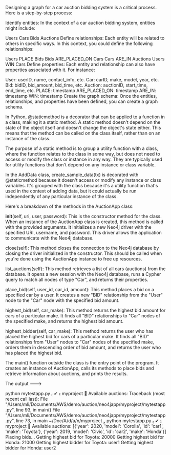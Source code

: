 
Designing a graph for a car auction bidding system is a critical process. Here is a step-by-step process:

Identify entities: In the context of a car auction bidding system, entities might include:

Users
Cars
Bids
Auctions
Define relationships: Each entity will be related to others in specific ways. In this context, you could define the following relationships:

Users PLACE Bids
Bids ARE_PLACED_ON Cars
Cars ARE_IN Auctions
Users WIN Cars
Define properties: Each entity and relationship can also have properties associated with it. For instance:

User: userID, name, contact_info, etc.
Car: carID, make, model, year, etc.
Bid: bidID, bid_amount, bid_time, etc.
Auction: auctionID, start_time, end_time, etc.
PLACE: timestamp
ARE_PLACED_ON: timestamp
ARE_IN: timestamp
WIN: timestamp
Create the graph schema: Once the entities, relationships, and properties have been defined, you can create a graph schema.

In Python, @staticmethod is a decorator that can be applied to a function in a class, making it a static method. A static method doesn't depend on the state of the object itself and doesn't change the object's state either. This means that the method can be called on the class itself, rather than on an instance of the class.

The purpose of a static method is to group a utility function with a class, where the function relates to the class in some way, but does not need to access or modify the class or instance in any way. They are typically used for utility functions that don't depend on any instance or class variable.

In the AddData class, create_sample_data(tx) is decorated with @staticmethod because it doesn't access or modify any instance or class variables. It's grouped with the class because it's a utility function that's used in the context of adding data, but it could actually be run independently of any particular instance of the class.

Here's a breakdown of the methods in the AuctionApp class:

__init__(self, uri, user, password): This is the constructor method for the class. When an instance of the AuctionApp class is created, this method is called with the provided arguments. It initializes a new Neo4j driver with the specified URI, username, and password. This driver allows the application to communicate with the Neo4j database.

close(self): This method closes the connection to the Neo4j database by closing the driver initialized in the constructor. This should be called when you're done using the AuctionApp instance to free up resources.

list_auctions(self): This method retrieves a list of all cars (auctions) from the database. It opens a new session with the Neo4j database, runs a Cypher query to match all nodes of type "Car", and returns their properties.

place_bid(self, user_id, car_id, amount): This method places a bid on a specified car by a user. It creates a new "BID" relationship from the "User" node to the "Car" node with the specified bid amount.

highest_bid(self, car_make): This method returns the highest bid amount for cars of a particular make. It finds all "BID" relationships to "Car" nodes of the specified make, and returns the highest bid amount.

highest_bidder(self, car_make): This method returns the user who has placed the highest bid for cars of a particular make. It finds all "BID" relationships from "User" nodes to "Car" nodes of the specified make, orders them in descending order of bid amount, and returns the user who has placed the highest bid.

The main() function outside the class is the entry point of the program. It creates an instance of AuctionApp, calls its methods to place bids and retrieve information about auctions, and prints the results.

The output --->

python mytestapp.py                                          ✔  myproject  
Available auctions:
Traceback (most recent call last):
  File "/Users/mli/Documents/AWS/demo/auction/neo4japp/myproject/mytestapp.py", line 93, in <module>
    main()
  File "/Users/mli/Documents/AWS/demo/auction/neo4japp/myproject/mytestapp.py", line 73, in main
 ~/Doc/A/d/a/n/myproject  python mytestapp.py                                          ✔  myproject  
Available auctions:
[{'year': 2020, 'model': 'Corolla', 'id': 'car1', 'make': 'Toyota'}, {'year': 2019, 'model': 'Civic', 'id': 'car2', 'make': 'Honda'}]
Placing bids...
Getting highest bid for Toyota:
20000
Getting highest bid for Honda:
21000
Getting highest bidder for Toyota:
user1
Getting highest bidder for Honda:
user2
